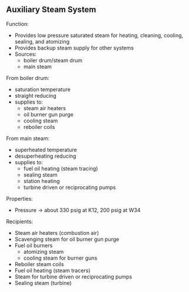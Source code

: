 ## Auxiliary Steam System
Function:
-	Provides low pressure saturated steam for heating, cleaning, cooling, sealing, and atomizing
-	Provides backup steam supply for other systems
-	Sources:
	-	boiler drum/steam drum
	-	main steam
	
From boiler drum:
-	saturation temperature
-	straight reducing
-	supplies to:
	-	steam air heaters
	-	oil burner gun purge
	-	cooling steam
	-	reboiler coils

From main steam:
-	superheated temperature
-	desuperheating reducing
-	supplies to:
	-	fuel oil heating (steam tracing)
	-	sealing steam
	-	station heating
	-	turbine driven or reciprocating pumps
	
Properties:
-	Pressure -> about 330 psig at K12, 200 psig at W34

Recipients:
-	Steam air heaters (combustion air)
-	Scavenging steam for oil burner gun purge
-	Fuel oil burners
	-	atomizing steam
	-	cooling steam for burner guns
-	Reboiler steam coils
-	Fuel oil heating (steam tracers)
-	Steam for turbine driven or reciprocating pumps
-	Sealing steam (turbine)
	
	